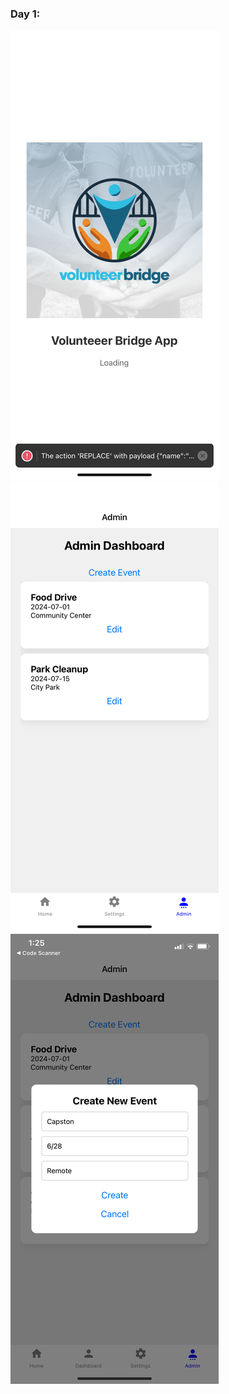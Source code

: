 ### Day 1: 
![alt text](img/day1-loading-page.png)
![alt text](img/day1-admin.png)
![alt text](img/day1-create-popup-page.png)